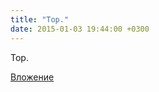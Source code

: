 ```yaml
---
title: "Тор."
date: 2015-01-03 19:44:00 +0300
---
```


Тор.

[Вложение](https://vk.com/photo41076938_350354303)
